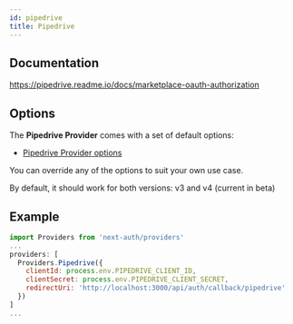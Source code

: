 ```yaml
---
id: pipedrive
title: Pipedrive
---
```


## Documentation

https://pipedrive.readme.io/docs/marketplace-oauth-authorization

## Options

The **Pipedrive Provider** comes with a set of default options:

- [Pipedrive Provider options](https://github.com/nextauthjs/next-auth/blob/main/src/providers/pipedrive.js)

You can override any of the options to suit your own use case.

By default, it should work for both versions: v3 and v4 (current in beta)

## Example

```js
import Providers from 'next-auth/providers'
...
providers: [
  Providers.Pipedrive({
    clientId: process.env.PIPEDRIVE_CLIENT_ID,
    clientSecret: process.env.PIPEDRIVE_CLIENT_SECRET,
    redirectUri: 'http://localhost:3000/api/auth/callback/pipedrive'
  })
]
...
```